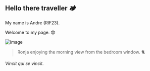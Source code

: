 ## Hello there traveller :camping:	

My name is Andre (RIF23).

Welcome to my page. :sunglasses:	

![image](https://github.com/TLU-HK-RIF23-AndreT/.github/assets/143062284/44d9365a-9667-48bf-b4a4-fab0e7351781)

>Ronja enjoying the morning view from the bedroom window. :cat2:	

*Vincit qui se vincit.*

<!--

**Here are some ideas to get you started:**

🙋‍♀️ A short introduction - what is your organization all about?
🌈 Contribution guidelines - how can the community get involved?
👩‍💻 Useful resources - where can the community find your docs? Is there anything else the community should know?
🍿 Fun facts - what does your team eat for breakfast?
🧙 Remember, you can do mighty things with the power of [Markdown](https://docs.github.com/github/writing-on-github/getting-started-with-writing-and-formatting-on-github/basic-writing-and-formatting-syntax)
-->
